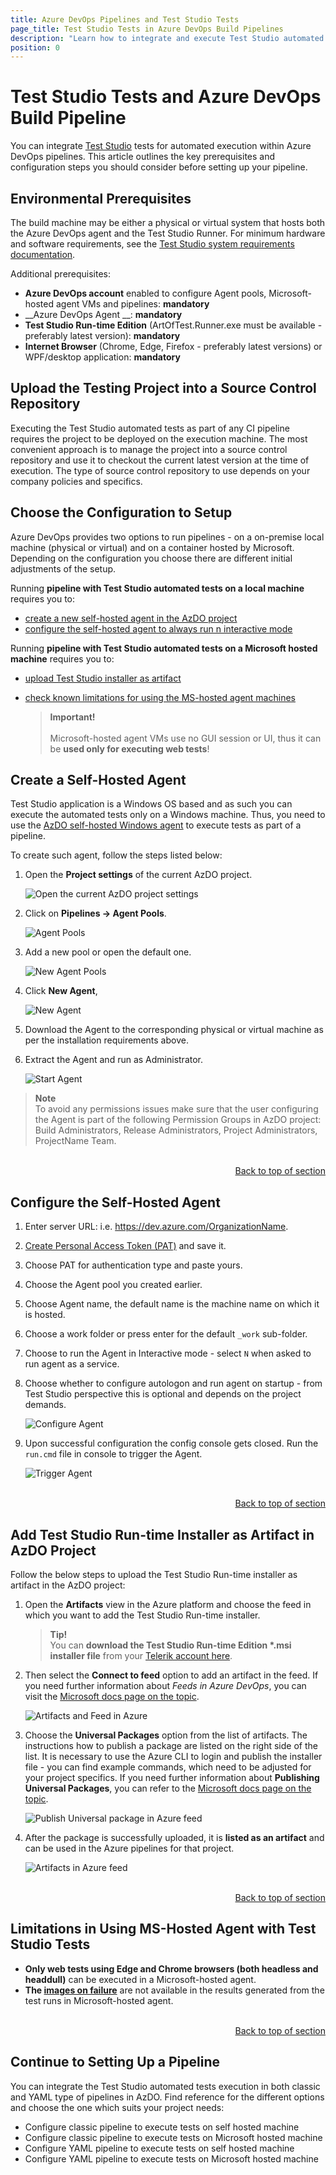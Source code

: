 ```yaml
---
title: Azure DevOps Pipelines and Test Studio Tests
page_title: Test Studio Tests in Azure DevOps Build Pipelines
description: "Learn how to integrate and execute Test Studio automated tests in Azure DevOps pipelines using self-hosted or Microsoft-hosted agents. This guide covers prerequisites, agent setup, artifact management, and limitations for web and desktop test execution."
position: 0
---
```

# Test Studio Tests and Azure DevOps Build Pipeline

You can integrate <a href="https://www.telerik.com/teststudio" target="_blank">Test Studio</a> tests for automated execution within Azure DevOps pipelines. This article outlines the key prerequisites and configuration steps you should consider before setting up your pipeline.

## Environmental Prerequisites

The build machine may be either a physical or virtual system that hosts both the Azure DevOps agent and the Test Studio Runner. For minimum hardware and software requirements, see the <a href="/system-requirements" target="_blank">Test Studio system requirements documentation</a>.

Additional prerequisites: 

* __Azure DevOps account__ enabled to configure Agent pools, Microsoft-hosted agent VMs and pipelines: __mandatory__
* __Azure DevOps Agent __: __mandatory__
* __Test Studio Run-time Edition__ (ArtOfTest.Runner.exe must be available - preferably latest version): __mandatory__
* __Internet Browser__ (Chrome, Edge, Firefox - preferably latest versions) or WPF/desktop application: __mandatory__

## Upload the Testing Project into a Source Control Repository

Executing the Test Studio automated tests as part of any CI pipeline requires the project to be deployed on the execution machine. The most convenient approach is to manage the project into a source control repository and use it to checkout the current latest version at the time of execution. The type of source control repository to use depends on your company policies and specifics. 

## Choose the Configuration to Setup

Azure DevOps provides two options to run pipelines - on a on-premise local machine (physical or virtual) and on a container hosted by Microsoft. Depending on the configuration you choose there are different initial adjustments of the setup. 

Running __pipeline with Test Studio automated tests on a local machine__ requires you to: 

* [create a new self-hosted agent in the AzDO project](#create-a-self-hosted-agent)
* [configure the self-hosted agent to always run n interactive mode](#configure-the-self-hosted-agent)

Running __pipeline with Test Studio automated tests on a Microsoft hosted machine__ requires you to:

* [upload Test Studio installer as artifact](#add-test-studio-run-time-installer-as-artifact-in-azdo-project)
* [check known limitations for using the MS-hosted agent machines](#limitations-in-using-ms-hosted-agent-with-test-studio-tests)

    > __Important!__
    > <br>
    > <br>
    > Microsoft-hosted agent VMs use no GUI session or UI, thus it can be __used only for executing web tests__!

## Create a Self-Hosted Agent 

Test Studio application is a Windows OS based and as such you can execute the automated tests only on a Windows machine. Thus, you need to use the <a href="https://docs.microsoft.com/en-us/azure/devops/pipelines/agents/v2-windows?view=azure-devops" target="_blank">AzDO self-hosted Windows agent</a> to execute tests as part of a pipeline.

To create such agent, follow the steps listed below: 

1. Open the **Project settings** of the current AzDO project.

    ![Open the current AzDO project settings][2]

2. Click on **Pipelines -> Agent Pools**.

    ![Agent Pools][3]

3. Add a new pool or open the default one.

    ![New Agent Pools][4]

4. Click **New Agent**,

    ![New Agent][5]

5. Download the Agent to the corresponding physical or virtual machine as per the installation requirements above.

6. Extract the Agent and run as Administrator.

    ![Start Agent][6]

> **Note** 
> <br>
> To avoid any permissions issues make sure that the user configuring the Agent is part of the following Permission Groups in AzDO project: Build Administrators, Release Administrators, Project Administrators, ProjectName Team.

<br>
<div><a style="float:right" href="#choose-the-configuration-to-setup">Back to top of section</a></div>
<br>

## Configure the Self-Hosted Agent

1. Enter server URL: i.e. https://dev.azure.com/OrganizationName.

2. <a href="https://docs.microsoft.com/en-us/azure/devops/pipelines/agents/v2-windows?view=azure-devops#permissions" target="_blank">Create Personal Access Token (PAT)</a> and save it.

3. Choose PAT for authentication type and paste yours.

4. Choose the Agent pool you created earlier.

5. Choose Agent name, the default name is the machine name on which it is hosted.

6. Choose a work folder or press enter for the default `_work` sub-folder.

7. Choose to run the Agent in Interactive mode - select `N` when asked to run agent as a service.

8. Choose whether to configure autologon and run agent on startup - from Test Studio perspective this is optional and depends on the project demands.

    ![Configure Agent][7]

9. Upon successful configuration the config console gets closed. Run the `run.cmd` file in console to trigger the Agent.

    ![Trigger Agent][8]


<br>
<div><a style="float:right" href="#choose-the-configuration-to-setup">Back to top of section</a></div>
<br>







## Add Test Studio Run-time Installer as Artifact in AzDO Project

Follow the below steps to upload the Test Studio Run-time installer as artifact in the AzDO project:


1. Open the __Artifacts__ view in the Azure platform and choose the feed in which you want to add the Test Studio Run-time installer. 

    > __Tip!__
    ><br>
    > You can __download the Test Studio Run-time Edition *.msi installer file__ from your <a href="https://www.telerik.com/account/product-download?product=TESTSTUDIORUNTIME" target="_blank">Telerik account here</a>. 
   
2. Then select the __Connect to feed__ option to add an artifact in the feed. If you need further information about _Feeds in Azure DevOps_, you can visit the <a href="https://docs.microsoft.com/en-us/azure/devops/artifacts/concepts/feeds?view=azure-devops" target="_blank">Microsoft docs page on the topic</a>.

    ![Artifacts and Feed in Azure](/img/advanced-topics/build-server/mha-testing/fig1.png)

3. Choose the __Universal Packages__ option from the list of artifacts. The instructions how to publish a package are listed on the right side of the list. It is necessary to use the Azure CLI to login and publish the installer file - you can find example commands, which need to be adjusted for your project specifics. If you need further information about __Publishing Universal Packages__, you can refer to the <a href="https://docs.microsoft.com/en-us/azure/devops/artifacts/quickstarts/universal-packages?view=azure-devops" target="_blank">Microsoft docs page on the topic</a>.

    ![Publish Universal package in Azure feed](/img/advanced-topics/build-server/mha-testing/fig2.png)

4. After the package is successfully uploaded, it is __listed as an artifact__ and can be used in the Azure pipelines for that project.

    ![Artifacts in Azure feed](/img/advanced-topics/build-server/mha-testing/fig3.png)

<br>
<div><a style="float:right" href="#choose-the-configuration-to-setup">Back to top of section</a></div>
<br>

## Limitations in Using MS-Hosted Agent with Test Studio Tests

* __Only web tests using Edge and Chrome browsers (both headless and headdull)__ can be executed in a Microsoft-hosted agent.
* __The <a href="/automated-tests/test-results/step-failure-details#images-tab" target="_blank">images on failure</a>__ are not available in the results generated from the test runs in Microsoft-hosted agent.

<br>
<div><a style="float:right" href="#choose-the-configuration-to-setup">Back to top of section</a></div>
<br>

## Continue to Setting Up a Pipeline

You can integrate the Test Studio automated tests execution in both classic and YAML type of pipelines in AzDO. Find reference for the different options and choose the one which suits your project needs: 

- Configure classic pipeline to execute tests on self hosted machine
- Configure classic pipeline to execute tests on Microsoft hosted machine
- Configure YAML pipeline to execute tests on self hosted machine
- Configure YAML pipeline to execute tests on Microsoft hosted machine

[2]: /img/advanced-topics/build-server/azure-devops/fig2.png
[3]: /img/advanced-topics/build-server/azure-devops/fig3.png
[4]: /img/advanced-topics/build-server/azure-devops/fig4.png
[5]: /img/advanced-topics/build-server/azure-devops/fig5.png
[6]: /img/advanced-topics/build-server/azure-devops/fig6.png
[7]: /img/advanced-topics/build-server/azure-devops/fig7.png
[8]: /img/advanced-topics/build-server/azure-devops/fig8.png